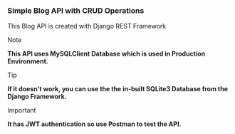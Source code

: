 ### Simple Blog API with CRUD Operations
This Blog API is created with Django REST Framework

> [!NOTE]
> **This API uses MySQLClient Database which is used in Production Environment.**

> [!TIP]
> **If it doesn't work, you can use the the in-built SQLite3 Database from the Django Framework.**

> [!IMPORTANT]
> **It has JWT authentication so use Postman to test the API.**
